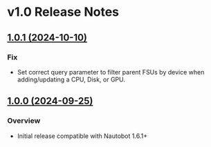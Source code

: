 # v1.0 Release Notes

## [1.0.1 (2024-10-10)](https://github.com/NVIDIA/nautobot-app-fsus/releases/tag/v1.0.1)

### Fix

- Set correct query parameter to filter parent FSUs by device when adding/updating a CPU, Disk, or GPU.

## [1.0.0 (2024-09-25)](https://github.com/NVIDIA/nautobot-app-fsus/releases/tag/v1.0.0)

### Overview

- Initial release compatible with Nautobot 1.6.1+
